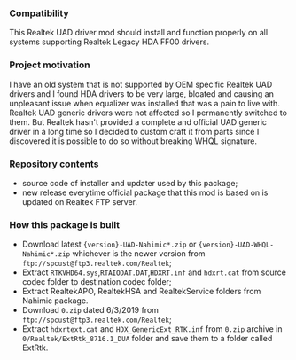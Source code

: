 ### Compatibility
This Realtek UAD driver mod should install and function properly on all systems supporting Realtek Legacy HDA FF00 drivers.
### Project motivation
I have an old system that is not supported by OEM specific Realtek UAD drivers and I found HDA drivers to be very large, bloated and causing an unpleasant issue when equalizer was installed that was a pain to live with. Realtek UAD generic drivers were not affected so I permanently switched to them.  But Realtek hasn't provided a complete and official UAD generic driver in a long time so I decided to custom craft it from parts since I discovered it is possible to do so without breaking WHQL signature.
### Repository contents
- source code of installer and updater used by this package;
- new release everytime official package that this mod is based on is updated on Realtek FTP server.
### How this package is built
- Download latest `{version}-UAD-Nahimic*.zip` or  `{version}-UAD-WHQL-Nahimic*.zip` whichever is the newer version from `ftp://spcust@ftp3.realtek.com/Realtek`;
- Extract `RTKVHD64.sys`,`RTAIODAT.DAT`,`HDXRT.inf` and `hdxrt.cat` from source codec folder to destination codec folder;
- Extract RealtekAPO, RealtekHSA and RealtekService folders from Nahimic package.
- Download `0.zip` dated 6/3/2019 from `ftp://spcust@ftp3.realtek.com/Realtek`;
- Extract `hdxrtext.cat` and `HDX_GenericExt_RTK.inf` from `0.zip` archive in `0/Realtek/ExtRtk_8716.1_DUA` folder and save them to a folder called ExtRtk.
